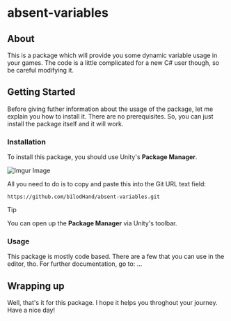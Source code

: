 # absent-variables

## About

This is a package which will provide you some dynamic variable usage in your games. The code is a little complicated for a new C# user though, so be careful modifying it.

## Getting Started
Before giving futher information about the usage of the package, let me explain you how to install it. There are no prerequisites. So, you can just install the package itself and it will work.

### Installation

To install this package, you should use Unity's **Package Manager**.

![Imgur Image](https://imgur.com/cX3OF72.png)

All you need to do is to copy and paste this into the Git URL text field:

```
https://github.com/b1lodHand/absent-variables.git
```

>[!TIP]
>You can open up the **Package Manager** via Unity's toolbar.

### Usage

This package is mostly code based. There are a few that you can use in the editor, tho. For further documentation, go to: ...

## Wrapping up

Well, that's it for this package. I hope it helps you throghout your journey. Have a nice day!
